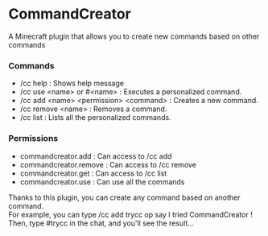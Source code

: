 # CommandCreator
A Minecraft plugin that allows you to create new commands based on other commands

### Commands
- /cc help : Shows help message
- /cc use \<name> or \#\<name> : Executes a personalized command.
- /cc add \<name> \<permission> \<command> : Creates a new command.
- /cc remove \<name> : Removes a command.
- /cc list : Lists all the personalized commands.

### Permissions
- commandcreator.add : Can access to /cc add
- commandcreator.remove : Can access to /cc remove
- commandcreator.get : Can access to /cc list
- commandcreator.use : Can use all the commands

Thanks to this plugin, you can create any command based on another command.
<br>For example, you can type /cc add trycc op say I tried CommandCreator !
<br>Then, type #trycc in the chat, and you'll see the result...